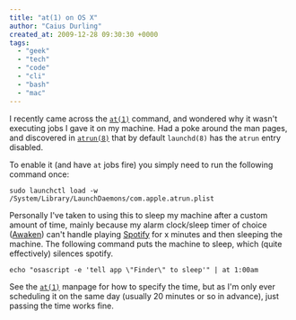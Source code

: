 ```yaml
---
title: "at(1) on OS X"
author: "Caius Durling"
created_at: 2009-12-28 09:30:30 +0000
tags:
  - "geek"
  - "tech"
  - "code"
  - "cli"
  - "bash"
  - "mac"
---
```


I recently came across the [`at(1)`][at] command, and wondered why it wasn't executing jobs I gave it on my machine. Had a poke around the man pages, and discovered in [`atrun(8)`][atrun] that by default `launchd(8)` has the `atrun` entry disabled.

[at]: http://developer.apple.com/mac/library/DOCUMENTATION/Darwin/Reference/ManPages/man1/at.1.html
[atrun]: http://developer.apple.com/mac/library/documentation/Darwin/Reference/ManPages/man8/atrun.8.html

To enable it (and have `at` jobs fire) you simply need to run the following command once:

    sudo launchctl load -w /System/Library/LaunchDaemons/com.apple.atrun.plist

Personally I've taken to using this to sleep my machine after a custom amount of time, mainly because my alarm clock/sleep timer of choice ([Awaken][]) can't handle playing [Spotify][] for x minutes and then sleeping the machine. The following command puts the machine to sleep, which (quite effectively) silences spotify.

[Awaken]: http://embraceware.com/awaken/
[Spotify]: http://www.spotify.com/

    echo "osascript -e 'tell app \"Finder\" to sleep'" | at 1:00am

See the [`at(1)`][at] manpage for how to specify the time, but as I'm only ever scheduling it on the same day (usually 20 minutes or so in advance), just passing the time works fine.
